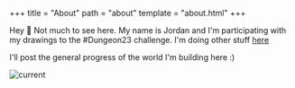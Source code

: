 +++
title = "About"
path = "about"
template = "about.html"
+++

Hey 👋
Not much to see here.
My name is Jordan and I'm participating with my drawings to the #Dungeon23 challenge. I'm doing other stuff [here](https://jobo.to)

I'll post the general progress of the world I'm building here :)

![current](../current.jpeg)
